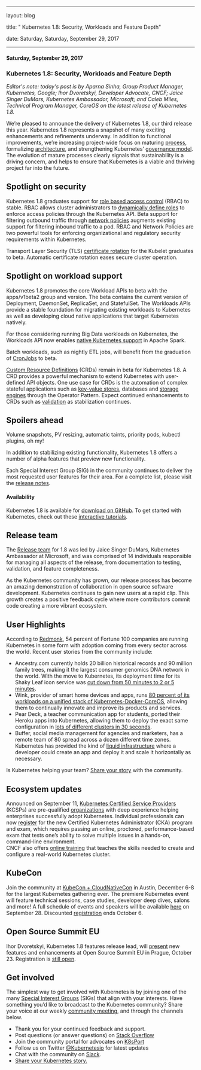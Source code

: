---

   layout: blog

   title:  " Kubernetes 1.8: Security, Workloads and Feature Depth" 

   date:   Saturday,  Saturday, September 29, 2017 
 

   --- 
#### Saturday, September 29, 2017 
### Kubernetes 1.8: Security, Workloads and Feature Depth 
_Editor's note: today's post is by Aparna Sinha, Group Product Manager, Kubernetes, Google; Ihor Dvoretskyi, Developer Advocate, CNCF; Jaice Singer DuMars, Kubernetes Ambassador, Microsoft; and Caleb Miles, Technical Program Manager, CoreOS on the latest release of Kubernetes 1.8._  
  

We’re pleased to announce the delivery of Kubernetes 1.8, our third release this year. Kubernetes 1.8 represents a snapshot of many exciting enhancements and refinements underway. In addition to functional improvements, we’re increasing project-wide focus on maturing [process](https://github.com/kubernetes/sig-release), formalizing [architecture](https://github.com/kubernetes/community/tree/master/sig-architecture), and strengthening Kubernetes’ [governance model](https://github.com/kubernetes/community/tree/master/community/elections/2017). The evolution of mature processes clearly signals that sustainability is a driving concern, and helps to ensure that Kubernetes is a viable and thriving project far into the future.  
  

## Spotlight on security
  
Kubernetes 1.8 graduates support for [role based access control](https://en.wikipedia.org/wiki/Role-based_access_control) (RBAC) to stable. RBAC allows cluster administrators to [dynamically define roles](https://kubernetes.io/docs/admin/authorization/rbac/) to enforce access policies through the Kubernetes API. Beta support for filtering outbound traffic through [network policies](https://kubernetes.io/docs/concepts/services-networking/network-policies/) augments existing support for filtering inbound traffic to a pod. RBAC and Network Policies are two powerful tools for enforcing organizational and regulatory security requirements within Kubernetes.  
  
  
Transport Layer Security (TLS) [certificate rotation](https://kubernetes.io/docs/admin/kubelet-tls-bootstrapping/) for the Kubelet graduates to beta. Automatic certificate rotation eases secure cluster operation.  
  

## Spotlight on workload support
  
Kubernetes 1.8 promotes the core Workload APIs to beta with the apps/v1beta2 group and version. The beta contains the current version of Deployment, DaemonSet, ReplicaSet, and StatefulSet. The Workloads APIs provide a stable foundation for migrating existing workloads to Kubernetes as well as developing cloud native applications that target Kubernetes natively.  
  
For those considering running Big Data workloads on Kubernetes, the Workloads API now enables [native Kubernetes support](https://apache-spark-on-k8s.github.io/userdocs/) in Apache Spark.  
  
Batch workloads, such as nightly ETL jobs, will benefit from the graduation of [CronJobs](https://kubernetes.io/docs/concepts/workloads/controllers/cron-jobs/) to beta.  
  
[Custom Resource Definitions](https://kubernetes.io/docs/concepts/api-extension/custom-resources/) (CRDs) remain in beta for Kubernetes 1.8. A CRD provides a powerful mechanism to extend Kubernetes with user-defined API objects. One use case for CRDs is the automation of complex stateful applications such as [key-value stores](https://github.com/coreos/etcd-operator), databases and [storage engines](https://rook.io/) through the Operator Pattern. Expect continued enhancements to CRDs such as [validation](https://kubernetes.io/docs/tasks/access-kubernetes-api/extend-api-custom-resource-definitions/#validation) as stabilization continues.  
  

## Spoilers ahead
  
Volume snapshots, PV resizing, automatic taints, priority pods, kubectl plugins, oh my!  
  
In addition to stabilizing existing functionality, Kubernetes 1.8 offers a number of alpha features that preview new functionality.  
  
Each Special Interest Group (SIG) in the community continues to deliver the most requested user features for their area. For a complete list, please visit the [release notes](https://github.com/kubernetes/kubernetes/blob/master/CHANGELOG.md#v180).  
  

#### Availability
  
Kubernetes 1.8 is available for [download on GitHub](https://github.com/kubernetes/kubernetes/releases/tag/v1.8.0). To get started with Kubernetes, check out these [interactive tutorials](https://kubernetes.io/docs/tutorials/kubernetes-basics/).  
  

## Release team
  
The [Release team](https://github.com/kubernetes/features/blob/master/release-1.8/release_team.md) for 1.8 was led by Jaice Singer DuMars, Kubernetes Ambassador at Microsoft, and was comprised of 14 individuals responsible for managing all aspects of the release, from documentation to testing, validation, and feature completeness.  
  
As the Kubernetes community has grown, our release process has become an amazing demonstration of collaboration in open source software development. Kubernetes continues to gain new users at a rapid clip. This growth creates a positive feedback cycle where more contributors commit code creating a more vibrant ecosystem.  
  

## User Highlights
  
According to [Redmonk](http://redmonk.com/fryan/2017/09/10/cloud-native-technologies-in-the-fortune-100/), 54 percent of Fortune 100 companies are running Kubernetes in some form with adoption coming from every sector across the world. Recent user stories from the community include:   
  

- Ancestry.com currently holds 20 billion historical records and 90 million family trees, making it the largest consumer genomics DNA network in the world. With the move to Kubernetes, its deployment time for its Shaky Leaf icon service was [cut down from 50 minutes to 2 or 5 minutes](https://kubernetes.io/case-studies/ancestry/).
- Wink, provider of smart home devices and apps, runs [80 percent of its workloads on a unified stack of Kubernetes-Docker-CoreOS](https://kubernetes.io/case-studies/wink/), allowing them to continually innovate and improve its products and services.
- Pear Deck, a teacher communication app for students, ported their Heroku apps into Kubernetes, allowing them to deploy the exact same configuration in [lots of different clusters in 30 seconds](https://kubernetes.io/case-studies/peardeck/).
- Buffer, social media management for agencies and marketers, has a remote team of 80 spread across a dozen different time zones. Kubernetes has provided the kind of [liquid infrastructure](https://kubernetes.io/case-studies/buffer/) where a developer could create an app and deploy it and scale it horizontally as necessary.
  
  
Is Kubernetes helping your team? [Share your story](https://docs.google.com/a/google.com/forms/d/e/1FAIpQLScuI7Ye3VQHQTwBASrgkjQDSS5TP0g3AXfFhwSM9YpHgxRKFA/viewform) with the community.  
  

## Ecosystem updates 
  
Announced on September 11, [Kubernetes Certified Service Providers](https://www.cncf.io/certification/kcsp/) (KCSPs) are pre-qualified [organizations](https://kubernetes.io/partners/#kcsp) with deep experience helping enterprises successfully adopt Kubernetes. Individual professionals can now [register](https://www.cncf.io/certification/expert/) for the new Certified Kubernetes Administrator (CKA) program and exam, which requires passing an online, proctored, performance-based exam that tests one’s ability to solve multiple issues in a hands-on, command-line environment.   
CNCF also offers [online training](https://www.cncf.io/certification/training/) that teaches the skills needed to create and configure a real-world Kubernetes cluster.   
  

## KubeCon
  
Join the community at [KubeCon + CloudNativeCon](http://events.linuxfoundation.org/events/cloudnativecon-and-kubecon-north-america) in Austin, December 6-8 for the largest Kubernetes gathering ever. The premiere Kubernetes event will feature technical sessions, case studies, developer deep dives, salons and more! A full schedule of events and speakers will be available [here](http://events.linuxfoundation.org/events/kubecon-and-cloudnativecon-north-america/program/schedule) on September 28. Discounted [registration](https://www.regonline.com/registration/Checkin.aspx?EventID=1903774&_ga=2.224109086.464556664.1498490094-1623727562.1496428006) ends October 6.  
  

## Open Source Summit EU
  
Ihor Dvoretskyi, Kubernetes 1.8 features release lead, will [present](https://osseu17.sched.com/event/C4AA) new features and enhancements at Open Source Summit EU in Prague, October 23. Registration is [still open](http://events.linuxfoundation.org/events/open-source-summit-europe/attend/register).  
  

## Get involved
  
The simplest way to get involved with Kubernetes is by joining one of the many [Special Interest Groups](https://github.com/kubernetes/community/blob/master/sig-list.md) (SIGs) that align with your interests. Have something you’d like to broadcast to the Kubernetes community? Share your voice at our weekly [community meeting](https://github.com/kubernetes/community/blob/master/communication.md#weekly-meeting), and through the channels below.  
  

- Thank you for your continued feedback and support.
- Post questions (or answer questions) on [Stack Overflow](http://stackoverflow.com/questions/tagged/kubernetes)
- Join the community portal for advocates on [K8sPort](http://k8sport.org/)
- Follow us on Twitter [@Kubernetesio](https://twitter.com/kubernetesio) for latest updates
- Chat with the community on [Slack](http://slack.k8s.io/).
- [Share your Kubernetes story.](https://docs.google.com/a/linuxfoundation.org/forms/d/e/1FAIpQLScuI7Ye3VQHQTwBASrgkjQDSS5TP0g3AXfFhwSM9YpHgxRKFA/viewform)
  

